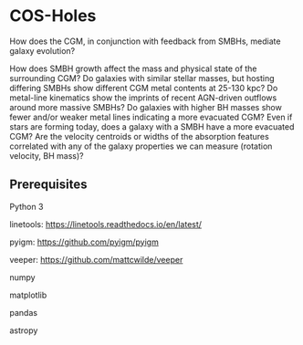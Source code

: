 # COS-Holes
How does the CGM, in conjunction with feedback from SMBHs, mediate galaxy evolution?

How does SMBH growth affect the mass and physical state of the surrounding CGM? Do galaxies with similar stellar masses, but hosting differing SMBHs show different CGM metal contents at 25-130 kpc? Do metal-line kinematics show the imprints of recent AGN-driven outflows around more massive SMBHs? Do galaxies with higher BH masses show fewer and/or weaker metal lines indicating a more evacuated CGM? Even if stars are forming today, does a galaxy with a SMBH have a more evacuated CGM? Are the velocity centroids or widths of the absorption features correlated with any of the galaxy properties we can measure (rotation velocity, BH mass)?

## Prerequisites
Python 3

linetools: https://linetools.readthedocs.io/en/latest/

pyigm: https://github.com/pyigm/pyigm

veeper: https://github.com/mattcwilde/veeper

numpy

matplotlib

pandas

astropy
